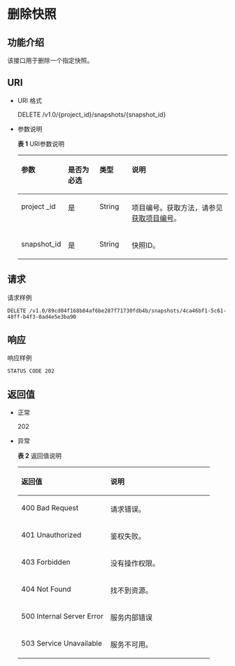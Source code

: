# 删除快照<a name="dws_02_0027"></a>

## 功能介绍<a name="sfcf2baffe2ad46fa81d55b2dd2bf89bc"></a>

该接口用于删除一个指定快照。

## URI<a name="s38a27afad7024ce3852e9847fd94c040"></a>

-   URI 格式

    DELETE /v1.0/\{project\_id\}/snapshots/\{snapshot\_id\}

-   参数说明

    **表 1**  URI参数说明

    <a name="zh-cn_topic_0067607271_table34550710"></a>
    <table><thead align="left"><tr id="zh-cn_topic_0067607271_row5432205"><th class="cellrowborder" valign="top" width="21.94%" id="mcps1.2.5.1.1"><p id="zh-cn_topic_0067607271_p37355470"><a name="zh-cn_topic_0067607271_p37355470"></a><a name="zh-cn_topic_0067607271_p37355470"></a>参数</p>
    </th>
    <th class="cellrowborder" valign="top" width="15.03%" id="mcps1.2.5.1.2"><p id="zh-cn_topic_0067607271_p5894231"><a name="zh-cn_topic_0067607271_p5894231"></a><a name="zh-cn_topic_0067607271_p5894231"></a>是否为必选</p>
    </th>
    <th class="cellrowborder" valign="top" width="15.39%" id="mcps1.2.5.1.3"><p id="zh-cn_topic_0067607271_p7670737"><a name="zh-cn_topic_0067607271_p7670737"></a><a name="zh-cn_topic_0067607271_p7670737"></a>类型</p>
    </th>
    <th class="cellrowborder" valign="top" width="47.64%" id="mcps1.2.5.1.4"><p id="zh-cn_topic_0067607271_p17349988"><a name="zh-cn_topic_0067607271_p17349988"></a><a name="zh-cn_topic_0067607271_p17349988"></a>说明</p>
    </th>
    </tr>
    </thead>
    <tbody><tr id="zh-cn_topic_0067607271_row63171767"><td class="cellrowborder" valign="top" width="21.94%" headers="mcps1.2.5.1.1 "><p id="zh-cn_topic_0067607271_p16639474"><a name="zh-cn_topic_0067607271_p16639474"></a><a name="zh-cn_topic_0067607271_p16639474"></a>project _id</p>
    </td>
    <td class="cellrowborder" valign="top" width="15.03%" headers="mcps1.2.5.1.2 "><p id="zh-cn_topic_0067607271_p5620158"><a name="zh-cn_topic_0067607271_p5620158"></a><a name="zh-cn_topic_0067607271_p5620158"></a>是</p>
    </td>
    <td class="cellrowborder" valign="top" width="15.39%" headers="mcps1.2.5.1.3 "><p id="zh-cn_topic_0067607271_p52579650"><a name="zh-cn_topic_0067607271_p52579650"></a><a name="zh-cn_topic_0067607271_p52579650"></a>String</p>
    </td>
    <td class="cellrowborder" valign="top" width="47.64%" headers="mcps1.2.5.1.4 "><p id="p1590591325620"><a name="p1590591325620"></a><a name="p1590591325620"></a>项目编号。获取方法，请参见<a href="获取项目编号.md">获取项目编号</a>。</p>
    </td>
    </tr>
    <tr id="zh-cn_topic_0067607271_row11404133"><td class="cellrowborder" valign="top" width="21.94%" headers="mcps1.2.5.1.1 "><p id="zh-cn_topic_0067607271_p51319614"><a name="zh-cn_topic_0067607271_p51319614"></a><a name="zh-cn_topic_0067607271_p51319614"></a>snapshot_id</p>
    </td>
    <td class="cellrowborder" valign="top" width="15.03%" headers="mcps1.2.5.1.2 "><p id="zh-cn_topic_0067607271_p63248075"><a name="zh-cn_topic_0067607271_p63248075"></a><a name="zh-cn_topic_0067607271_p63248075"></a>是</p>
    </td>
    <td class="cellrowborder" valign="top" width="15.39%" headers="mcps1.2.5.1.3 "><p id="zh-cn_topic_0067607271_p22820469"><a name="zh-cn_topic_0067607271_p22820469"></a><a name="zh-cn_topic_0067607271_p22820469"></a>String</p>
    </td>
    <td class="cellrowborder" valign="top" width="47.64%" headers="mcps1.2.5.1.4 "><p id="zh-cn_topic_0067607271_p36518691"><a name="zh-cn_topic_0067607271_p36518691"></a><a name="zh-cn_topic_0067607271_p36518691"></a>快照ID。</p>
    </td>
    </tr>
    </tbody>
    </table>


## 请求<a name="s649ab73a82e34ecd9160b0060a337f92"></a>

请求样例

```
DELETE /v1.0/89cd04f168b84af6be287f71730fdb4b/snapshots/4ca46bf1-5c61-48ff-b4f3-0ad4e5e3ba90
```

## 响应<a name="sbec897acaf7347c0ac1723e38546a861"></a>

响应样例

```
STATUS CODE 202
```

## 返回值<a name="s33606771ebd747ddac1c88ee301f2aea"></a>

-   正常

    202

-   异常

    **表 2**  返回值说明

    <a name="zh-cn_topic_0067607271_table35025494"></a>
    <table><thead align="left"><tr id="zh-cn_topic_0067607271_row59481773"><th class="cellrowborder" valign="top" width="46.46%" id="mcps1.2.3.1.1"><p id="zh-cn_topic_0067607271_p53294272"><a name="zh-cn_topic_0067607271_p53294272"></a><a name="zh-cn_topic_0067607271_p53294272"></a>返回值</p>
    </th>
    <th class="cellrowborder" valign="top" width="53.54%" id="mcps1.2.3.1.2"><p id="zh-cn_topic_0067607271_p21868813"><a name="zh-cn_topic_0067607271_p21868813"></a><a name="zh-cn_topic_0067607271_p21868813"></a>说明</p>
    </th>
    </tr>
    </thead>
    <tbody><tr id="zh-cn_topic_0067607271_row26543418"><td class="cellrowborder" valign="top" width="46.46%" headers="mcps1.2.3.1.1 "><p id="zh-cn_topic_0067607271_p2533231"><a name="zh-cn_topic_0067607271_p2533231"></a><a name="zh-cn_topic_0067607271_p2533231"></a>400 Bad Request</p>
    </td>
    <td class="cellrowborder" valign="top" width="53.54%" headers="mcps1.2.3.1.2 "><p id="zh-cn_topic_0067607271_p3865173"><a name="zh-cn_topic_0067607271_p3865173"></a><a name="zh-cn_topic_0067607271_p3865173"></a>请求错误。</p>
    </td>
    </tr>
    <tr id="zh-cn_topic_0067607271_row34786562"><td class="cellrowborder" valign="top" width="46.46%" headers="mcps1.2.3.1.1 "><p id="zh-cn_topic_0067607271_p66248115"><a name="zh-cn_topic_0067607271_p66248115"></a><a name="zh-cn_topic_0067607271_p66248115"></a>401 Unauthorized</p>
    </td>
    <td class="cellrowborder" valign="top" width="53.54%" headers="mcps1.2.3.1.2 "><p id="zh-cn_topic_0067607271_p64497130"><a name="zh-cn_topic_0067607271_p64497130"></a><a name="zh-cn_topic_0067607271_p64497130"></a>鉴权失败。</p>
    </td>
    </tr>
    <tr id="zh-cn_topic_0067607271_row43603258"><td class="cellrowborder" valign="top" width="46.46%" headers="mcps1.2.3.1.1 "><p id="zh-cn_topic_0067607271_p42202994"><a name="zh-cn_topic_0067607271_p42202994"></a><a name="zh-cn_topic_0067607271_p42202994"></a>403 Forbidden</p>
    </td>
    <td class="cellrowborder" valign="top" width="53.54%" headers="mcps1.2.3.1.2 "><p id="zh-cn_topic_0067607271_p62999330"><a name="zh-cn_topic_0067607271_p62999330"></a><a name="zh-cn_topic_0067607271_p62999330"></a>没有操作权限。</p>
    </td>
    </tr>
    <tr id="zh-cn_topic_0067607271_row30123063"><td class="cellrowborder" valign="top" width="46.46%" headers="mcps1.2.3.1.1 "><p id="zh-cn_topic_0067607271_p24049039"><a name="zh-cn_topic_0067607271_p24049039"></a><a name="zh-cn_topic_0067607271_p24049039"></a>404 Not Found</p>
    </td>
    <td class="cellrowborder" valign="top" width="53.54%" headers="mcps1.2.3.1.2 "><p id="zh-cn_topic_0067607271_p1815156"><a name="zh-cn_topic_0067607271_p1815156"></a><a name="zh-cn_topic_0067607271_p1815156"></a>找不到资源。</p>
    </td>
    </tr>
    <tr id="zh-cn_topic_0067607271_row16336406"><td class="cellrowborder" valign="top" width="46.46%" headers="mcps1.2.3.1.1 "><p id="zh-cn_topic_0067607271_p48180537"><a name="zh-cn_topic_0067607271_p48180537"></a><a name="zh-cn_topic_0067607271_p48180537"></a>500 Internal Server Error</p>
    </td>
    <td class="cellrowborder" valign="top" width="53.54%" headers="mcps1.2.3.1.2 "><p id="zh-cn_topic_0067607271_p10309404"><a name="zh-cn_topic_0067607271_p10309404"></a><a name="zh-cn_topic_0067607271_p10309404"></a>服务内部错误</p>
    </td>
    </tr>
    <tr id="zh-cn_topic_0067607271_row25675773"><td class="cellrowborder" valign="top" width="46.46%" headers="mcps1.2.3.1.1 "><p id="zh-cn_topic_0067607271_p66471715"><a name="zh-cn_topic_0067607271_p66471715"></a><a name="zh-cn_topic_0067607271_p66471715"></a>503 Service Unavailable</p>
    </td>
    <td class="cellrowborder" valign="top" width="53.54%" headers="mcps1.2.3.1.2 "><p id="zh-cn_topic_0067607271_p15499871"><a name="zh-cn_topic_0067607271_p15499871"></a><a name="zh-cn_topic_0067607271_p15499871"></a>服务不可用。</p>
    </td>
    </tr>
    </tbody>
    </table>


